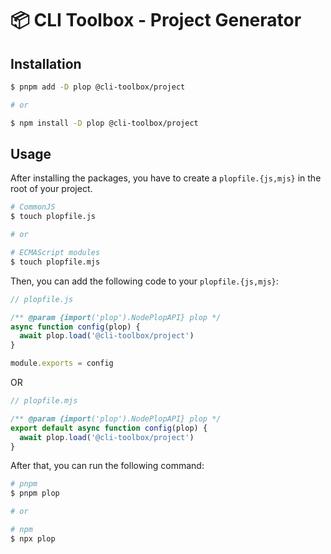 # 📦 CLI Toolbox - Project Generator

## Installation

```bash
$ pnpm add -D plop @cli-toolbox/project

# or

$ npm install -D plop @cli-toolbox/project
```

## Usage

After installing the packages, you have to create a `plopfile.{js,mjs}` in the root of your project.

```bash
# CommonJS
$ touch plopfile.js

# or

# ECMAScript modules
$ touch plopfile.mjs
```

Then, you can add the following code to your `plopfile.{js,mjs}`:

```js
// plopfile.js

/** @param {import('plop').NodePlopAPI} plop */
async function config(plop) {
  await plop.load('@cli-toolbox/project')
}

module.exports = config
```

OR

```js
// plopfile.mjs

/** @param {import('plop').NodePlopAPI} plop */
export default async function config(plop) {
  await plop.load('@cli-toolbox/project')
}
```

After that, you can run the following command:

```bash
# pnpm
$ pnpm plop

# or

# npm
$ npx plop
```
